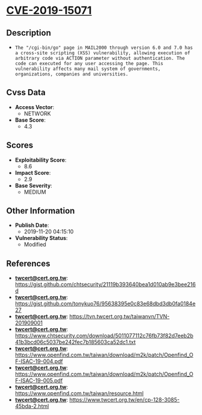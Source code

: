 
# [CVE-2019-15071](https://gist.github.com/chtsecurity/21119b393640bea1d010ab9e3bee216d)

## Description

- `The "/cgi-bin/go" page in MAIL2000 through version 6.0 and 7.0 has a cross-site scripting (XSS) vulnerability, allowing execution of arbitrary code via ACTION parameter without authentication. The code can executed for any user accessing the page. This vulnerability affects many mail system of governments, organizations, companies and universities.`

## Cvss Data

- **Access Vector**:
  - NETWORK
- **Base Score**:
  - 4.3

## Scores

- **Exploitability Score**:
  - 8.6
- **Impact Score**:
  - 2.9
- **Base Severity**:
  - MEDIUM

## Other Information

- **Publish Date**:
  - 2019-11-20 04:15:10
- **Vulnerability Status**:
  - Modified

## References

- **twcert@cert.org.tw**: https://gist.github.com/chtsecurity/21119b393640bea1d010ab9e3bee216d
- **twcert@cert.org.tw**: https://gist.github.com/tonykuo76/95638395e0c83e68dbd3db0fa0184e27
- **twcert@cert.org.tw**: https://tvn.twcert.org.tw/taiwanvn/TVN-201909001
- **twcert@cert.org.tw**: https://www.chtsecurity.com/download/5011077112c76fb73f82d7eeb2b41b3bcd06c5037be242fec7b185603ca52dc1.txt
- **twcert@cert.org.tw**: https://www.openfind.com.tw/taiwan/download/m2k/patch/Openfind_OF-ISAC-19-004.pdf
- **twcert@cert.org.tw**: https://www.openfind.com.tw/taiwan/download/m2k/patch/Openfind_OF-ISAC-19-005.pdf
- **twcert@cert.org.tw**: https://www.openfind.com.tw/taiwan/resource.html
- **twcert@cert.org.tw**: https://www.twcert.org.tw/en/cp-128-3085-45bda-2.html
